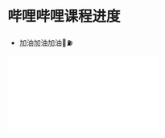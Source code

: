 # 哔哩哔哩课程进度
* 加油加油加油💪⛽️
<iframe src="//player.bilibili.com/player.html?isOutside=true&aid=604566039&bvid=BV1n84y1i7td&cid=877124096&p=22" scrolling="no" border="0" frameborder="no" framespacing="0" allowfullscreen="true"></iframe>